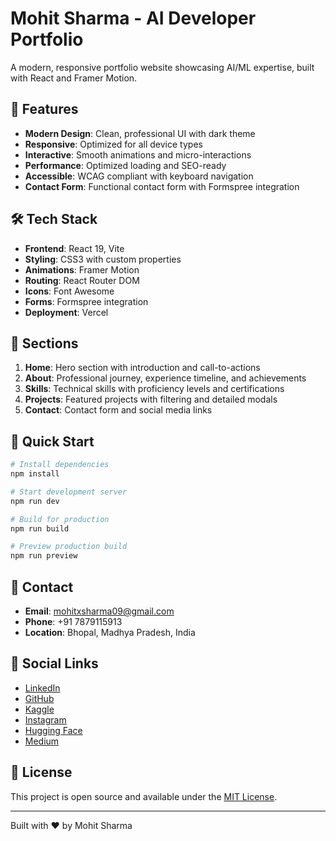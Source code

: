 # Mohit Sharma - AI Developer Portfolio

A modern, responsive portfolio website showcasing AI/ML expertise, built with React and Framer Motion.

## 🚀 Features

- **Modern Design**: Clean, professional UI with dark theme
- **Responsive**: Optimized for all device types
- **Interactive**: Smooth animations and micro-interactions
- **Performance**: Optimized loading and SEO-ready
- **Accessible**: WCAG compliant with keyboard navigation
- **Contact Form**: Functional contact form with Formspree integration

## 🛠️ Tech Stack

- **Frontend**: React 19, Vite
- **Styling**: CSS3 with custom properties
- **Animations**: Framer Motion
- **Routing**: React Router DOM
- **Icons**: Font Awesome
- **Forms**: Formspree integration
- **Deployment**: Vercel

## 📱 Sections

1. **Home**: Hero section with introduction and call-to-actions
2. **About**: Professional journey, experience timeline, and achievements
3. **Skills**: Technical skills with proficiency levels and certifications
4. **Projects**: Featured projects with filtering and detailed modals
5. **Contact**: Contact form and social media links

## 🚀 Quick Start

```bash
# Install dependencies
npm install

# Start development server
npm run dev

# Build for production
npm run build

# Preview production build
npm run preview
```

## 📧 Contact

- **Email**: mohitxsharma09@gmail.com
- **Phone**: +91 7879115913
- **Location**: Bhopal, Madhya Pradesh, India

## 🔗 Social Links

- [LinkedIn](https://www.linkedin.com/in/mohitsharmas-/)
- [GitHub](https://github.com/mohitsharma1214)
- [Kaggle](https://www.kaggle.com/mohitsharma12a)
- [Instagram](https://www.instagram.com/mohitsharmas_/)
- [Hugging Face](https://huggingface.co/Mohitsharmas)
- [Medium](https://medium.com/@mohitsharmas)

## 📄 License

This project is open source and available under the [MIT License](LICENSE).

---

Built with ❤️ by Mohit Sharma
